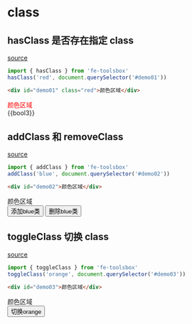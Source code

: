 <script setup>
import {onMounted,ref} from 'vue'
import {  hasClass,addClass,toggleClass,removeClass } from 'fe-toolsbox'
const bool3 = ref(false)
const click3 = ()=>{addClass('blue',document.querySelector('#demo02'))}
const click4 = ()=>{removeClass('blue',document.querySelector('#demo02'))}
const click5 = ()=>{toggleClass('orange',document.querySelector('#demo03'))}
onMounted(() => {
  bool3.value =  hasClass('red', document.querySelector('#demo01'))
})
</script>

# class

## hasClass 是否存在指定 class

[source](https://github.com/chenym1992/toolsbox/blob/main/src/dom/class.ts#L12)

```ts
import { hasClass } from 'fe-toolsbox'
hasClass('red', document.querySelector('#demo01'))
```

```html
<div id="demo01" class="red">颜色区域</div>
```

<style>
  .red{
    color:red;
  }
</style>
<div class="demo">
  <div id="demo01" class="red">颜色区域</div>
  {{bool3}}
</div>

## addClass 和 removeClass

[source](https://github.com/chenym1992/toolsbox/blob/main/src/dom/class.ts#L28)

```ts
import { addClass } from 'fe-toolsbox'
addClass('blue', document.querySelector('#demo02'))
```

```html
<div id="demo02">颜色区域</div>
```

<style>
  .blue{
    color:blue;
  }
</style>
<div class="demo">
  <div id="demo02" >颜色区域</div>
  <button @click="click3">添加blue类</button>
  <button @click="click4">删除blue类</button>
</div>

## toggleClass 切换 class

[source](https://github.com/chenym1992/toolsbox/blob/main/src/dom/class.ts#L48)

```ts
import { toggleClass } from 'fe-toolsbox'
toggleClass('orange', document.querySelector('#demo03'))
```

```html
<div id="demo03">颜色区域</div>
```

<style>
  .orange{
    color:orange;
  }
</style>
<div class="demo">
  <div id="demo03">颜色区域</div>
  <button @click="click5">切换orange</button>
</div>
